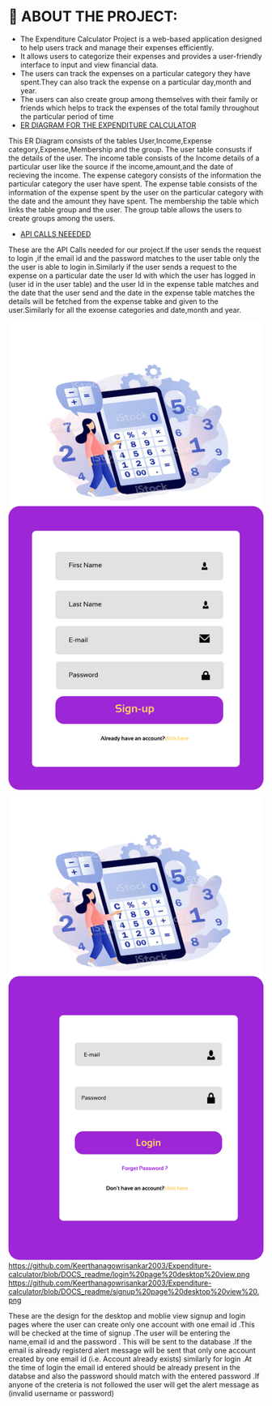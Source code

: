 # 🎯 ABOUT THE PROJECT:
- The Expenditure Calculator Project is a web-based application designed to help users track and manage their expenses efficiently. 
- It allows users to categorize their expenses and provides a user-friendly interface to input and view financial data. 
- The users can track the expenses on a particular category they have spent.They can also track the expense on a particular day,month and year.
- The users can also create group among themselves with their family or friends which helps to track the expenses of the total family throughout the particular period of time
- [ER DIAGRAM FOR THE EXPENDITURE CALCULATOR](https://github.com/Keerthanagowrisankar2003/Expenditure-calculator/blob/DOCS_readme/Expenditure%20calculator%20er.png)


This ER Diagram consists of the tables User,Income,Expense category,Expense,Membership and the group.
The user table consusts if the details of the user.
The income table consists of the Income details of a particular user like the source if the income,amount,and the date of recieving the income.
The expense category consists of the information the particular category the user have spent.
The expense table consists of the information of the expense spent by the user on the particular category with the date and the amount they have spent.
The membership the table which links the table group and the user.
The group table allows the users to create groups among the users.

- [API CALLS NEEEDED](https://github.com/Keerthanagowrisankar2003/Expenditure-calculator/blob/DOCS_readme/API%20CALLS%20NEEDED.docx)

These are the API Calls needed for our project.If the user sends the request to login ,if the email id and the password matches to the user table only the the user is able to login in.Similarly if the user sends a request to the expense on a particular date the user Id with which the user has logged in (user id in the user table) and the user Id in the expense table matches and the date that the user send and the date in the expense table matches the details will be fetched from the expense tabke and given to the user.Similarly for all the exoense categories and date,month and year.

![SignUp Mobile view](img/Signup%20mobile%20view.png)
![loginmobileview](img/login%20mobile%20view.png)
https://github.com/Keerthanagowrisankar2003/Expenditure-calculator/blob/DOCS_readme/login%20page%20desktop%20view.png
https://github.com/Keerthanagowrisankar2003/Expenditure-calculator/blob/DOCS_readme/signup%20page%20desktop%20view%20.png

These are the design for the desktop and moblie view signup and login pages where the user can create only one account with one email id .This will be checked at the time of signup .The user will be entering the name,email id and the password . This will be sent to the database .If the email is already registerd alert message will be sent that only one account created by one email id (i.e. Account already exists)
similarly for login .At the time of login the email id entered should be already present in the databse and also the password should match with the entered password .If anyone of the creteria is not followed the user will get the alert message as (invalid username or password)